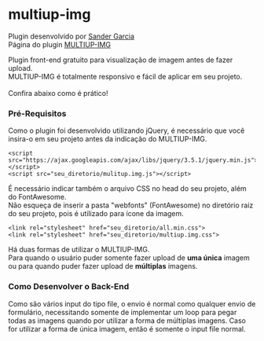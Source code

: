 # multiup-img

Plugin desenvolvido por <a href="https://sandergarcia.github.io/" target="_blank">Sander Garcia</a><br>
Página do plugin <a href="https://sandergarcia.github.io/multiup-img/" target="_blank">MULTIUP-IMG</a>

<p>
    Plugin front-end gratuito para visualização de imagem antes de fazer upload.<br>
    MULTIUP-IMG é totalmente responsivo e fácil de aplicar em seu projeto.<br><br>
    Confira abaixo como é prático!
</p>
<h3>Pré-Requisitos</h3>
<p>Como o plugin foi desenvolvido utilizando jQuery, é necessário que você insira-o em seu projeto antes da indicação do MULTIUP-IMG.</p>

    <script src="https://ajax.googleapis.com/ajax/libs/jquery/3.5.1/jquery.min.js"></script>
    <script src="seu_diretorio/mulitup.img.js"></script>
<p>
    É necessário indicar também o arquivo CSS no head do seu projeto, além do FontAwesome.<br>
    Não esqueça de inserir a pasta "webfonts" (FontAwesome) no diretório raiz do seu projeto, pois é utilizado para ícone da imagem.
</p>

    <link rel="stylesheet" href="seu_diretorio/all.min.css">
    <link rel="stylesheet" href="seu_diretorio/multiup.img.css">
    
<p>
    Há duas formas de utilizar o MULTIUP-IMG.<br>
    Para quando o usuário puder somente fazer upload de <b>uma única</b> imagem ou para quando puder fazer upload de <b>múltiplas</b> imagens.
</p>

<h3>Como Desenvolver o Back-End</h3>
<p>
    Como são vários input do tipo file, o envio é normal como qualquer envio de formulário, 
    necessitando somente de implementar um loop para pegar todas as imagens quando por utilizar 
    a forma de múltiplas imagens. Caso for utilizar a forma de única imagem, então é somente o input file normal.
</p>